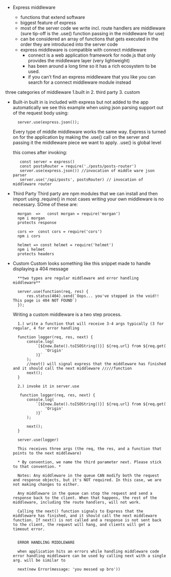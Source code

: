 -   Express middleware

    -   functions that extend software
    -   biggest feature of express
    -   most of the server code we write incl. route handlers are middleware (sure tip-off is the .use() function passing in the middleware for use)
    -   can be considered an array of functions that gets executed in the order they are introduced into the server code
    -   express middleware is compatible with connect middleware
        -   connect is a web application framework for node.js that only provides the middleware layer (very lightweight)
        -   has been around a long time so it has a rich ecosystem to be used.
        -   if you can’t find an express middleware that you like you can search for a connect middleware module instead

three categories of middleware 1.built in 2. third party 3. custom

-   Built-in built in is included with express but not added to the app automatically we see this example when using json parsing support out of the request body using:

          server.use(express.json());

    Every type of middle middleware works the same way. Express is turned on for the application by making the .use() call on the server and passing it the middleware piece we want to apply. .use() is global level

    this comes after invoking:

           const server = express()
           const postsRouter = require('./posts/posts-router')
           server.use(express.json()) //invocation of middle ware json parser
           server.use('/api/posts', postsRouter) // invocation of middleware router

-   Third Party Third party are npm modules that we can install and then import using .require() in most cases writing your own middleware is no necessary. SOme of these are:

          morgan  =>   const morgan = require('morgan')
          npm i morgan
          protects response

          cors =>  const cors = require('cors')
          npm i cors

          helmet => const helmet = require('helmet')
          npm i helmet
          protects headers

-   Custom Custom looks something like this snippet made to handle displaying a 404 message

          **two types are regular middleware and error handling middleware**

          server.use(function(req, res) {
              res.status(404).send(`Oops... you've stepped in the void!! This page is 404 NOT FOUND`)
          });

    Writing a custom middleware is a two step process.

          1.) write a function that will receive 3-4 args typically (3 for regular, 4 for error handling

          function logger(req, res, next) {
              console.log(
                  `[${new.Date().toISOString()}] ${req.url} from ${req.get(
                      'Origin'
                  )}`
              );
              //next() will signal express that the middleware has finished and it should call the next middleware /////function
              next();
          }

          2.) invoke it in server.use

           function logger(req, res, next) {
              console.log(
                  `[${new.Date().toISOString()}] ${req.url} from ${req.get(
                      'Origin'
                  )}`
              );

              next();
          }

          server.use(logger)

          This receives three args (the req, the res, and a function that points to the next middleware)

          * By convention, we name the third parameter next. Please stick to that convention. *

          Notes: Any middleware in the queue CAN modify both the request and response objects, but it's NOT required. In this case, we are not making changes to either.

          Any middleware in the queue can stop the request and send a response back to the client. When that happens, the rest of the middleware, including the route handlers, will not work. 

          Calling the next() function signals to Express that the middleware has finished, and it should call the next middleware function. If next() is not called and a response is not sent back to the client, the request will hang, and clients will get a timeout error.


          ERROR HANDLING MIDDLEWARE

          when application hits an errors while handling middleware code error handling middleware can be used by calling next with a single arg. will be similar to 

          next(new Error(message: 'you messed up bro'))
